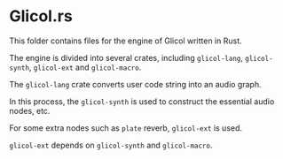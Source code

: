 # Glicol.rs

This folder contains files for the engine of Glicol written in Rust.

The engine is divided into several crates, including `glicol-lang`, `glicol-synth`, `glicol-ext` and `glicol-macro`.

The `glicol-lang` crate converts user code string into an audio graph.

In this process, the `glicol-synth` is used to construct the essential audio nodes, etc.

For some extra nodes such as `plate` reverb, `glicol-ext` is used.

`glicol-ext` depends on `glicol-synth` and `glicol-macro`.